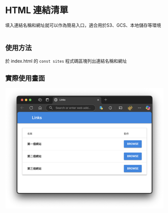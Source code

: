 <h1>HTML 連結清單</h1>
填入連結名稱和網址就可以作為簡易入口，適合用於S3、GCS、本地儲存等環境
<br><br>
<h2>使用方法</h2>
於 index.html 的 <code>const sites</code> 程式碼區塊列出連結名稱和網址<br>

<h2>實際使用畫面</h2>
<img src="https://github.com/iambjlu/html-linklist/blob/main/Readme_src/Screenshot%202025-08-10%20at%2011.28.14.png?raw=true"></img>
